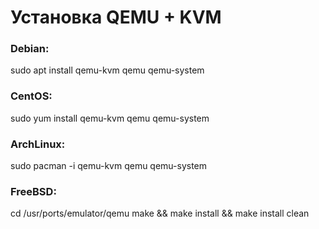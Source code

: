# Установка QEMU + KVM

### Debian:
sudo apt install qemu-kvm qemu qemu-system

### CentOS:
sudo yum install qemu-kvm qemu qemu-system

### ArchLinux:
sudo pacman -i qemu-kvm qemu qemu-system

### FreeBSD:
cd /usr/ports/emulator/qemu
make && make install && make install clean
